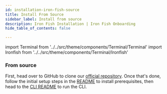 ```yaml
---
id: installation-iron-fish-source
title: Install From Source
sidebar_label: Install from source
description: Iron Fish Installation | Iron Fish Onboarding
hide_table_of_contents: false

---
```


import Terminal from '../../src/theme/components/Terminal/Terminal'
import Ironfish from '../../src/theme/components/Terminal/Ironfish'

### From source

First, head over to GitHub to clone our [official repository](https://github.com/iron-fish/ironfish). Once that's done, follow the initial setup steps in the [README](https://github.com/iron-fish/ironfish#initial-setup) to install prerequisites, then head to the [CLI README](https://github.com/iron-fish/ironfish/tree/master/ironfish-cli#use-scenarios) to run the CLI.

